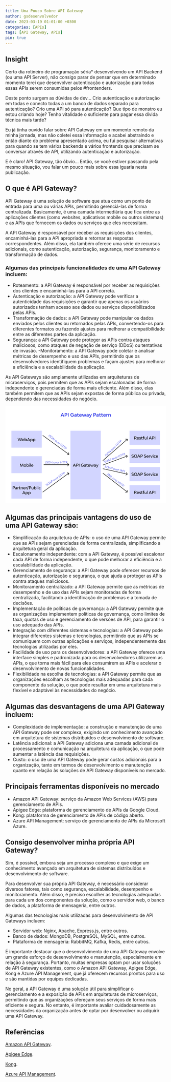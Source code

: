 ```yaml
---
title: Uma Pouco Sobre API Gateway
author: gsdesenvolvedor
date: 2023-03-19 01:01:00 +0300
categories: [APIs]
tags: [API Gateway, APIs]
pin: true
---
```


## Insight

Certo dia rotineiro de programação séria* desenvolvendo um API Backend (ou uma API Server), não consigo parar de pensar que em determinado momento terei que desenvolver autenticação e autorização para todas essas APIs serem consumidas pelos #frontenders.

Deste ponto surgem as dúvidas de dev... Crio autenticação e autorização em todas e conecto todas a um banco de dados separado para autenticação? Crio uma API só para autenticação? Que tipo de monstro eu estou criando hoje? Tenho vitalidade o suficiente para pagar essa dívida técnica mais tarde?

Eu já tinha ouvido falar sobre API Gateway em um momento remoto da minha jornada, mas não coletei essa informação e acabei abstraindo e então diante do problema apresentado acima, eu fui pesquisar alternativas para quando se tem vários backends e vários frontends que precisam se conversar através de API, utilizando autenticação e autorização.

E é claro! API Gateway, tão óbvio... Então, se você estiver passando pela mesmo situação, vou falar um pouco mais sobre essa iguaria nesta publicação.

## O que é API Gateway?

API Gateway é uma solução de software que atua como um ponto de entrada para uma ou várias APIs, permitindo gerenciá-las de forma centralizada. Basicamente, é uma camada intermediária que fica entre as aplicações clientes (como websites, aplicativos mobile ou outros sistemas) e as APIs que fornecem os dados ou serviços que eles necessitam.

A API Gateway é responsável por receber as requisições dos clientes, encaminhá-las para a API apropriada e retornar as respostas correspondentes. Além disso, ela também oferece uma série de recursos adicionais, como autenticação, autorização, segurança, monitoramento e transformação de dados.

### Algumas das principais funcionalidades de uma API Gateway incluem:

- Roteamento: a API Gateway é responsável por receber as requisições dos clientes e encaminhá-las para a API correta.
- Autenticação e autorização: a API Gateway pode verificar a autenticidade das requisições e garantir que apenas os usuários autorizados tenham acesso aos dados ou serviços disponibilizados pelas APIs.
- Transformação de dados: a API Gateway pode manipular os dados enviados pelos clientes ou retornados pelas APIs, convertendo-os para diferentes formatos ou fazendo ajustes para melhorar a compatibilidade entre as diferentes partes da aplicação.
- Segurança: a API Gateway pode proteger as APIs contra ataques maliciosos, como ataques de negação de serviço (DDoS) ou tentativas de invasão.
-Monitoramento: a API Gateway pode coletar e analisar métricas de desempenho e uso das APIs, permitindo que os desenvolvedores identifiquem problemas e façam ajustes para melhorar a eficiência e a escalabilidade da aplicação.

As API Gateways são amplamente utilizadas em arquiteturas de microserviços, pois permitem que as APIs sejam escalonadas de forma independente e gerenciadas de forma mais eficiente. Além disso, elas também permitem que as APIs sejam expostas de forma pública ou privada, dependendo das necessidades do negócio.

![API Gateway Pattern](https://raw.githubusercontent.com/codigoeconteudo/cdn/main/blog/posts/api-gateway-pattern.png)

## Algumas das principais vantagens do uso de uma API Gateway são:

- Simplificação da arquitetura de APIs: o uso de uma API Gateway permite que as APIs sejam gerenciadas de forma centralizada, simplificando a arquitetura geral da aplicação.
- Escalonamento independente: com a API Gateway, é possível escalonar cada API de forma independente, o que pode melhorar a eficiência e a escalabilidade da aplicação.
- Gerenciamento de segurança: a API Gateway pode oferecer recursos de autenticação, autorização e segurança, o que ajuda a proteger as APIs contra ataques maliciosos.
- Monitoramento centralizado: a API Gateway permite que as métricas de desempenho e de uso das APIs sejam monitoradas de forma centralizada, facilitando a identificação de problemas e a tomada de decisões.
- Implementação de políticas de governança: a API Gateway permite que as organizações implementem políticas de governança, como limites de taxa, quotas de uso e gerenciamento de versões de API, para garantir o uso adequado das APIs.
- Integração com diferentes sistemas e tecnologias: a API Gateway pode integrar diferentes sistemas e tecnologias, permitindo que as APIs se comuniquem com outras aplicações e serviços, independentemente das tecnologias utilizadas por eles.
- Facilidade de uso para os desenvolvedores: a API Gateway oferece uma interface simples e padronizada para os desenvolvedores utilizarem as APIs, o que torna mais fácil para eles consumirem as APIs e acelerar o desenvolvimento de novas funcionalidades.
- Flexibilidade na escolha de tecnologias: a API Gateway permite que as organizações escolham as tecnologias mais adequadas para cada componente da solução, o que pode resultar em uma arquitetura mais flexível e adaptável às necessidades do negócio.

## Algumas das desvantagens de uma API Gateway incluem:

- Complexidade de implementação: a construção e manutenção de uma API Gateway pode ser complexa, exigindo um conhecimento avançado em arquitetura de sistemas distribuídos e desenvolvimento de software.
- Latência adicional: a API Gateway adiciona uma camada adicional de processamento e comunicação na arquitetura da aplicação, o que pode aumentar a latência das requisições.
- Custo: o uso de uma API Gateway pode gerar custos adicionais para a organização, tanto em termos de desenvolvimento e manutenção quanto em relação às soluções de API Gateway disponíveis no mercado.

## Principais ferramentas disponíveis no mercado

- Amazon API Gateway: serviço da Amazon Web Services (AWS) para gerenciamento de APIs.
- Apigee Edge: plataforma de gerenciamento de APIs da Google Cloud.
- Kong: plataforma de gerenciamento de APIs de código aberto.
- Azure API Management: serviço de gerenciamento de APIs da Microsoft Azure.

## Consigo desenvolver minha própria API Gateway?

Sim, é possível, embora seja um processo complexo e que exige um conhecimento avançado em arquitetura de sistemas distribuídos e desenvolvimento de software.

Para desenvolver sua própria API Gateway, é necessário considerar diversos fatores, tais como segurança, escalabilidade, desempenho e monitoramento. Além disso, é preciso escolher as tecnologias adequadas para cada um dos componentes da solução, como o servidor web, o banco de dados, a plataforma de mensageria, entre outros.

Algumas das tecnologias mais utilizadas para desenvolvimento de API Gateways incluem:

- Servidor web: Nginx, Apache, Express.js, entre outros.
- Banco de dados: MongoDB, PostgreSQL, MySQL, entre outros.
- Plataforma de mensageria: RabbitMQ, Kafka, Redis, entre outros.

É importante destacar que o desenvolvimento de uma API Gateway envolve um grande esforço de desenvolvimento e manutenção, especialmente em relação à segurança. Portanto, muitas empresas optam por usar soluções de API Gateway existentes, como o Amazon API Gateway, Apigee Edge, Kong e Azure API Management, que já oferecem recursos prontos para uso e são mantidas por equipes dedicadas.

No geral, a API Gateway é uma solução útil para simplificar o gerenciamento e a exposição de APIs em arquiteturas de microserviços, permitindo que as organizações ofereçam seus serviços de forma mais eficiente e segura. No entanto, é importante avaliar cuidadosamente as necessidades da organização antes de optar por desenvolver ou adquirir uma API Gateway.

## Referências

[Amazon API Gateway](https://aws.amazon.com/pt/api-gateway/).

[Apigee Edge](https://cloud.google.com/apigee).

[Kong](https://konghq.com/).

[Azure API Management](https://azure.microsoft.com/pt-br/services/api-management/).